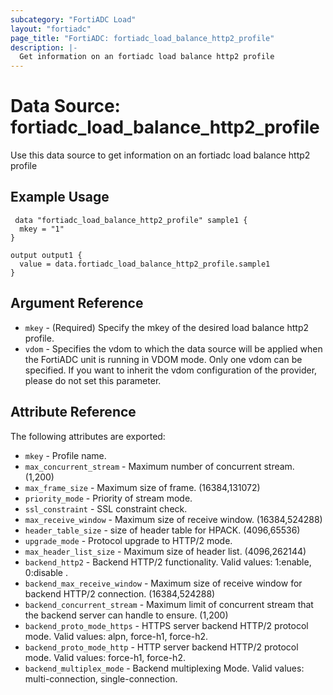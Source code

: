 ```yaml
---
subcategory: "FortiADC Load"
layout: "fortiadc"
page_title: "FortiADC: fortiadc_load_balance_http2_profile"
description: |-
  Get information on an fortiadc load balance http2 profile
---
```


# Data Source: fortiadc_load_balance_http2_profile
Use this data source to get information on an fortiadc load balance http2 profile

## Example Usage

```hcl
 data "fortiadc_load_balance_http2_profile" sample1 {
  mkey = "1"
}

output output1 {
  value = data.fortiadc_load_balance_http2_profile.sample1
}
```

## Argument Reference
* `mkey` - (Required) Specify the mkey of the desired  load balance http2 profile.
* `vdom` - Specifies the vdom to which the data source will be applied when the FortiADC unit is running in VDOM mode. Only one vdom can be specified. If you want to inherit the vdom configuration of the provider, please do not set this parameter.


## Attribute Reference

The following attributes are exported:

* `mkey` - Profile name.
* `max_concurrent_stream` - Maximum number of concurrent stream. (1,200)
* `max_frame_size` - Maximum size of frame. (16384,131072)
* `priority_mode` - Priority of stream mode. 
* `ssl_constraint` - SSL constraint check. 
* `max_receive_window` - Maximum size of receive window. (16384,524288)
* `header_table_size` - size of header table for HPACK. (4096,65536)
* `upgrade_mode` - Protocol upgrade to HTTP/2 mode. 
* `max_header_list_size` - Maximum size of header list. (4096,262144)
* `backend_http2` - Backend HTTP/2 functionality. Valid values: 1:enable, 0:disable .
* `backend_max_receive_window` - Maximum size of receive window for backend HTTP/2 connection. (16384,524288)
* `backend_concurrent_stream` - Maximum limit of concurrent stream that the backend server can handle to ensure. (1,200)
* `backend_proto_mode_https` - HTTPS server backend HTTP/2 protocol mode. Valid values: alpn, force-h1, force-h2.
* `backend_proto_mode_http` - HTTP server backend HTTP/2 protocol mode. Valid values: force-h1, force-h2.
* `backend_multiplex_mode` - Backend multiplexing Mode. Valid values: multi-connection, single-connection.

